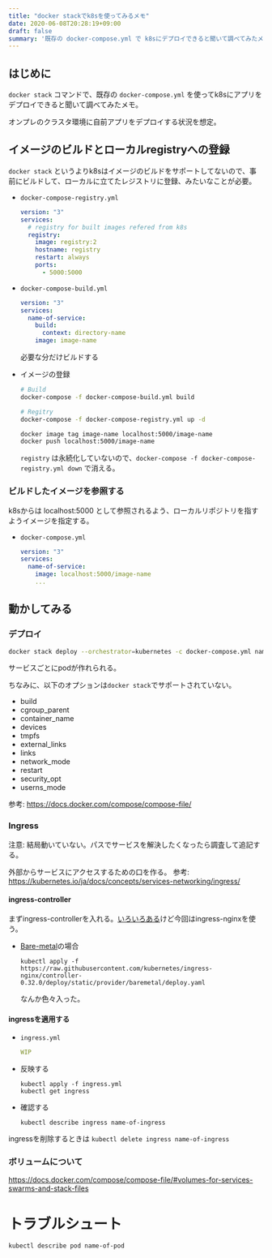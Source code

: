 ```yaml
---
title: "docker stackでk8sを使ってみるメモ"
date: 2020-06-08T20:28:19+09:00
draft: false
summary: '既存の docker-compose.yml で k8sにデプロイできると聞いて調べてみたメモ。'
---
```


## はじめに
`docker stack` コマンドで、既存の `docker-compose.yml` を使ってk8sにアプリをデプロイできると聞いて調べてみたメモ。

オンプレのクラスタ環境に自前アプリをデプロイする状況を想定。

## イメージのビルドとローカルregistryへの登録
`docker stack` というよりk8sはイメージのビルドをサポートしてないので、事前にビルドして、ローカルに立てたレジストリに登録、みたいなことが必要。


+ `docker-compose-registry.yml`
  ```yaml
  version: "3"
  services:
    # registry for built images refered from k8s
    registry:
      image: registry:2
      hostname: registry
      restart: always
      ports:
        - 5000:5000
  ```

+ `docker-compose-build.yml`
  ```yml
  version: "3"
  services:
    name-of-service:
      build:
        context: directory-name
      image: image-name
  ```
  必要な分だけビルドする

+ イメージの登録
  ```sh
  # Build
  docker-compose -f docker-compose-build.yml build

  # Regitry
  docker-compose -f docker-compose-registry.yml up -d

  docker image tag image-name localhost:5000/image-name
  docker push localhost:5000/image-name
  ```
  `registry` は永続化していないので、`docker-compose -f docker-compose-registry.yml down` で消える。


### ビルドしたイメージを参照する
k8sからは localhost:5000 として参照されるよう、ローカルリポジトリを指すようイメージを指定する。

+ `docker-compose.yml`
  ```yml
  version: "3"
  services:
    name-of-service:
      image: localhost:5000/image-name
      ...
  ```


## 動かしてみる

### デプロイ
```sh
docker stack deploy --orchestrator=kubernetes -c docker-compose.yml name-of-app
```

サービスごとにpodが作れられる。

ちなみに、以下のオプションは`docker stack`でサポートされていない。
+ build
+ cgroup_parent
+ container_name
+ devices
+ tmpfs
+ external_links
+ links
+ network_mode
+ restart
+ security_opt
+ userns_mode

参考: https://docs.docker.com/compose/compose-file/


### Ingress
注意: 結局動いていない。パスでサービスを解決したくなったら調査して追記する。


外部からサービスにアクセスするための口を作る。
参考: https://kubernetes.io/ja/docs/concepts/services-networking/ingress/

#### ingress-controller

まずingress-controllerを入れる。[いろいろある](https://kubernetes.io/docs/concepts/services-networking/ingress-controllers)けど今回はingress-nginxを使う。
+ [Bare-metal](https://kubernetes.github.io/ingress-nginx/deploy/#bare-metal)の場合
  ```
  kubectl apply -f https://raw.githubusercontent.com/kubernetes/ingress-nginx/controller-0.32.0/deploy/static/provider/baremetal/deploy.yaml
  ```
  なんか色々入った。

#### ingressを適用する

+ `ingress.yml`
  ```yml
  WIP
  ```

+ 反映する
  ```
  kubectl apply -f ingress.yml
  kubectl get ingress
  ```

+ 確認する
  ```
  kubectl describe ingress name-of-ingress
  ```

ingressを削除するときは `kubectl delete ingress name-of-ingress`

### ボリュームについて
https://docs.docker.com/compose/compose-file/#volumes-for-services-swarms-and-stack-files

# トラブルシュート
```sh
kubectl describe pod name-of-pod
```


